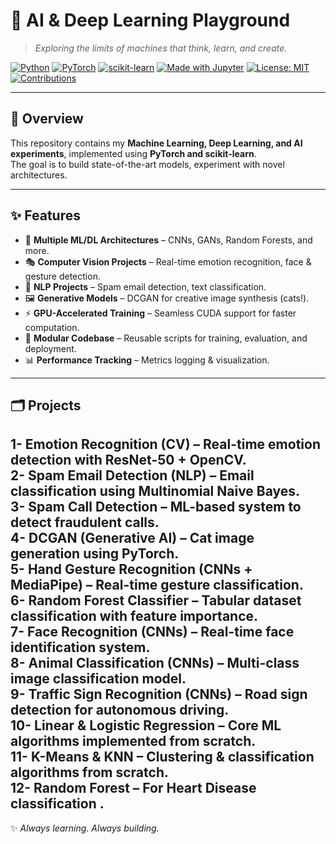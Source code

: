 # 🚀 AI & Deep Learning Playground

> *Exploring the limits of machines that think, learn, and create.*

[![Python](https://img.shields.io/badge/Python-3.11-3776AB?logo=python&logoColor=white)]()
[![PyTorch](https://img.shields.io/badge/PyTorch-2.1-EE4C2C?logo=pytorch&logoColor=white)]()
[![scikit-learn](https://img.shields.io/badge/scikit--learn-1.3.2-F7931E?logo=scikit-learn&logoColor=white)]()
[![Made with Jupyter](https://img.shields.io/badge/Made%20with-Jupyter-F37626?logo=jupyter)]()
[![License: MIT](https://img.shields.io/badge/License-MIT-green)]()
[![Contributions](https://img.shields.io/badge/Contributions-Welcome-brightgreen)]()

---

## 📌 Overview
This repository contains my **Machine Learning, Deep Learning, and AI experiments**, implemented using **PyTorch and scikit-learn**.  
The goal is to build state-of-the-art models, experiment with novel architectures.

---

## ✨ Features
- 🧠 **Multiple ML/DL Architectures** – CNNs, GANs, Random Forests, and more.  
- 🎭 **Computer Vision Projects** – Real-time emotion recognition, face & gesture detection.  
- 💬 **NLP Projects** – Spam email detection, text classification.
- 🖼️ **Generative Models** – DCGAN for creative image synthesis (cats!).  
- ⚡ **GPU-Accelerated Training** – Seamless CUDA support for faster computation.  
- 📂 **Modular Codebase** – Reusable scripts for training, evaluation, and deployment.  
- 📊 **Performance Tracking** – Metrics logging & visualization.  

---

## 🗂️ Projects

1- **Emotion Recognition (CV)** – Real-time emotion detection with **ResNet-50 + OpenCV**.  
2- **Spam Email Detection (NLP)** – Email classification using **Multinomial Naive Bayes**.  
3- **Spam Call Detection** – ML-based system to detect fraudulent calls.  
4- **DCGAN (Generative AI)** – Cat image generation using PyTorch.  
5- **Hand Gesture Recognition (CNNs + MediaPipe)** – Real-time gesture classification.  
6- **Random Forest Classifier** – Tabular dataset classification with feature importance.  
7- **Face Recognition (CNNs)** – Real-time face identification system.  
8- **Animal Classification (CNNs)** – Multi-class image classification model.  
9- **Traffic Sign Recognition (CNNs)** – Road sign detection for autonomous driving.  
10- **Linear & Logistic Regression** – Core ML algorithms implemented from scratch.  
11- **K-Means & KNN** – Clustering & classification algorithms from scratch.  
12- **Random Forest** – For Heart Disease classification .
---

✨ *Always learning. Always building.*  


